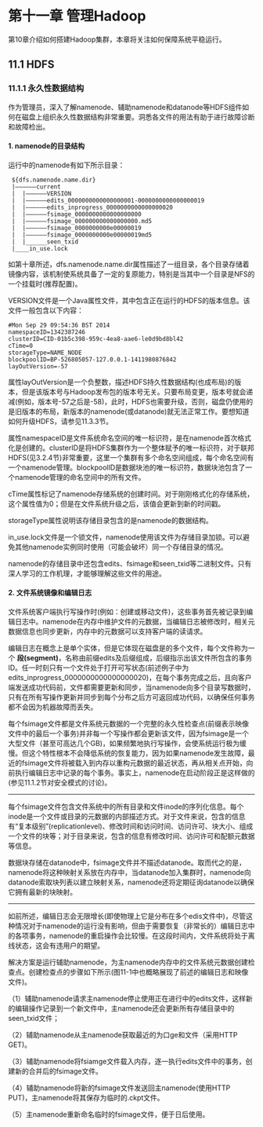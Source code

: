 # 第十一章 管理Hadoop

第10章介绍如何搭建Hadoop集群，本章将关注如何保障系统平稳运行。

## 11.1 HDFS

### 11.1.1 永久性数据结构

作为管理员，深入了解namenode、辅助namenode和datanode等HDFS组件如何在磁盘上组织永久性数据结构非常重要。洞悉各文件的用法有助于进行故障诊断和故障检出。

#### 1. namenode的目录结构

运行中的namenode有如下所示目录：

```
 ${dfs.namenode.name.dir}
 |——————current
 |  |——————VERSION
 |  |——————edits_0000000000000000001-0000000000000000019
 |  |——————edits_inprogress_0000000000000000020
 |  |——————fsimage_0000000000000000000
 |  |——————fsimage_000000000000000000.md5
 |  |——————fsimage_0000000000e00000019
 |  |——————fsimage_0000000000e00000019md5 
 |  |______seen_txid
 |____in_use.lock
```

如第十章所述，dfs.namenode.name.dir属性描述了一组目录，各个目录存储着镜像内容，该机制使系统具备了一定的复原能力，特别是当其中一个目录是NFS的一个挂载时(推荐配置)。

VERSION文件是一个Java属性文件，其中包含正在运行的HDFS的版本信息。该文件一般包含以下内容：

```
#Mon Sep 29 09:54:36 BST 2014
namespaceID=1342387246
clusterID=CID-01b5c398-959c-4ea8-aae6-le0d9bd8bl42
cTime=0
storageType=NAME_NODE
blockpoolID=BP-526805057-127.0.0.1-1411980876842
layOutVersion=-57
```

属性layOutVersion是一个负整数，描述HDFS持久性数据结构(也成布局)的版本，但是该版本号与Hadoop发布包的版本号无关。只要布局变更，版本号就会递减(例如，版本号-57之后是-58)，此时，HDFS也需要升级，否则，磁盘仍使用的是旧版本的布局，新版本的namenode(或datanode)就无法正常工作。要想知道如何升级HDFS，请参见11.3.3节。

属性namespaceID是文件系统命名空间的唯一标识符，是在namenode首次格式化是创建的。clusterID是将HDFS集群作为一个整体赋予的唯一标识符，对于联邦HDFS(见3.2.4节)非常重要，这里一个集群有多个命名空间组成，每个命名空间有一个namenode管理。blockpoolID是数据块池的唯一标识符，数据块池包含了一个namenode管理的命名空间中的所有文件。

cTime属性标记了namenode存储系统的创建时间。对于刚刚格式化的存储系统，这个属性值为0；但是在文件系统升级之后，该值会更新到新的时间戳。

storageType属性说明该存储目录包含的是namenode的数据结构。

in_use.lock文件是一个锁文件，namenode使用该文件为存储目录加锁。可以避免其他namenode实例同时使用（可能会破坏）同一个存储目录的情况。

namenode的存储目录中还包含edits、fsimage和seen_txid等二进制文件。只有深人学习的工作机理，才能够理解这些文件的用途。

#### 2. 文件系统镜像和编辑日志

文件系统客户端执行写操作时(例如：创建或移动文件)，这些事务首先被记录到编辑日志中。namenode在内存中维护文件的元数据，当编辑日志被修改时，相关元数据信息也同步更新，内存中的元数据可以支持客户端的读请求。

编辑日志在概念上是单个实体，但是它体现在磁盘是的多个文件，每个文件称为一个 **段(segment)**，名称由前缀edits及后缀组成，后缀指示出该文件所包含的事务ID。任一时刻只有一个文件处于打开可写状态(前述例子中为edits_inprogress_0000000000000000020)，在每个事务完成之后，且向客户端发送成功代码前，文件都需要更新和同步，当namenode向多个目录写数据时，只有在所有写操作更新并同步到每个分布之后方可返回成功代码，以确保任何事务都不会因为机器故障而丢失。

每个fsimage文件都是文件系统元数据的一个完整的永久性检查点(前缀表示映像文件中的最后一个事务)并非每一个写操作都会更新该文件，因为fsimage是一个大型文件（甚至可高达几个GB)，如果频繁地执行写操作，会使系统运行极为缓慢。但这个特性根本不会降低系统的恢复能力，因为如果namenode发生故障，最近的fsimage文件将被载入到内存以重构元数据的最近状态，再从相关点开始，向前执行编辑日志中记录的每个事务。事实上，namenode在启动阶段正是这样做的(参见11.1.2节对安全模式的讨论)。

------

每个fsimage文件包含文件系统中的所有目录和文件inode的序列化信息。每个inode是一个文件或目录的元数据的内部描述方式。对于文件来说，包含的信息有“复本级别”(replicationlevel)、修改时间和访问时间、访问许可、块大小、组成一个文件的块等；对于目录来说，包含的信息有修改时间、访问许可和配额元数据等信息。

数据块存储在datanode中，fsimage文件并不描述datanode。取而代之的是，namenode将这种映射关系放在内存中，当datanode加入集群时，namenode向datanode索取块列表以建立映射关系，namenode还将定期征询datanode以确保它拥有最新的块映射。

------

如前所述，编辑日志会无限增长(即使物理上它是分布在多个edis文件中)，尽管这种情况对于namenode的运行没有影响，但由于需要恢复（非常长的）编辑日志中的各项事务，namenode的重启操作会比较慢。在这段时间内，文件系统将处于离线状态，这会有违用户的期望。

解决方案是运行辅助namenode，为主namenode内存中的文件系统元数据创建检查点。创建检查点的步骤如下所示(图11-1中也概略展现了前述的编辑日志和映像文件)。

（1）辅助namenode请求主namenode停止使用正在进行中的edits文件，这样新的编辑操作记录到一个新文件中，主namenode还会更新所有存储目录中的seen_txid文件；

（2）辅助namenode从主namenode获取最近的为口ge和文件（采用HTTP GET)。

（3）辅助namenode将fsiamge文件载入内存，逐一执行edits文件中的事务，创建新的合并后的fsimage文件。

（4）辅助namenode将新的fsimage文件发送回主namenode(使用HTTP PUT)，主namenode将其保存为临时的.ckpt文件。

（5）主namenode重新命名临时的fsimage文件，便于日后使用。
